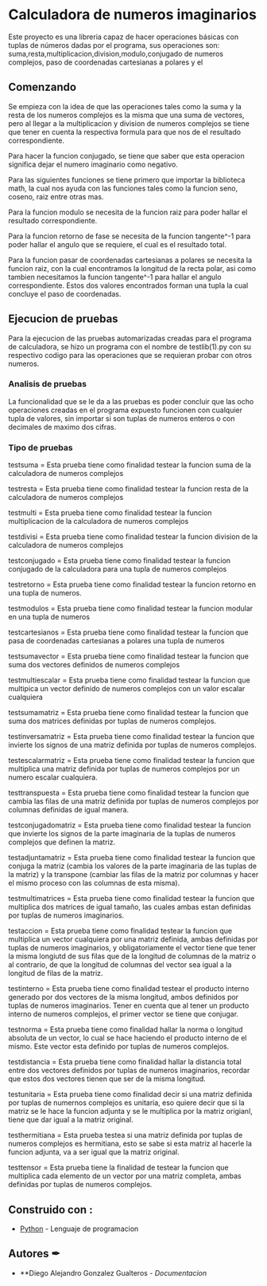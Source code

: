 # Calculadora de numeros imaginarios

Este proyecto es una libreria capaz de hacer operaciones básicas con tuplas de números dadas por el programa, sus operaciones son: suma,resta,multiplicacion,division,modulo,conjugado 
de numeros complejos, paso de coordenadas cartesianas a polares y el

## Comenzando 

Se empieza con la idea de que las operaciones tales como la suma y la resta de los numeros complejos es la misma que una suma de vectores, pero al llegar a la multiplicacion y division de numeros complejos se tiene que tener en cuenta la respectiva formula para que nos de el resultado correspondiente.

Para hacer la funcion conjugado, se tiene que saber que esta operacion significa dejar el numero imaginario como negativo.

Para las siguientes funciones se tiene primero que importar la biblioteca math, la cual nos ayuda con las funciones tales como la funcion seno, coseno, raiz entre otras mas.

Para la funcion modulo se necesita de la funcion raiz para poder hallar el resultado correspondiente.

Para la funcion retorno de fase se necesita de la funcion tangente^-1 para poder hallar el angulo que se requiere, el cual es el resultado total.

Para la funcion pasar de coordenadas cartesianas a polares se necesita la funcion raiz, con la cual encontramos la longitud de la recta polar, asi como tambien necesitamos la funcion tangente^-1 para hallar el angulo correspondiente. Estos dos valores encontrados forman una tupla la cual concluye el paso de coordenadas.


## Ejecucion de pruebas

Para la ejecucion de las pruebas automarizadas creadas para el programa de calculadora, se hizo un programa con el nombre de testlib(1).py con su respectivo codigo para las operaciones que se requieran probar con otros numeros.

### Analisis de pruebas 

La funcionalidad que se le da a las pruebas es poder concluir que las ocho operaciones creadas en el programa expuesto funcionen con cualquier tupla de valores, sin importar si son tuplas de numeros enteros o con decimales de maximo dos cifras.

### Tipo de pruebas

testsuma = Esta prueba tiene como finalidad testear la funcion suma de la calculadora de numeros complejos

testresta = Esta prueba tiene como finalidad testear la funcion resta de la calculadora de numeros complejos

testmulti = Esta prueba tiene como finalidad testear la funcion multiplicacion de la calculadora de numeros complejos

testdivisi = Esta prueba tiene como finalidad testear la funcion division de la calculadora de numeros complejos

testconjugado = Esta prueba tiene como finalidad testear la funcion conjugado de la calculadora para una tupla de numeros complejos

testretorno = Esta prueba tiene como finalidad testear la funcion retorno en una tupla de numeros.

testmodulos = Esta prueba tiene como finalidad testear la funcion modular en una tupla de numeros

testcartesianos = Esta prueba tiene como finalidad testear la funcion que pasa de coordenadas cartesianas a polares una tupla de numeros

testsumavector = Esta prueba tiene como finalidad testear la funcion que suma dos vectores definidos de numeros complejos

testmultiescalar = Esta prueba tiene como finalidad testear la funcion que multipica un vector definido de numeros complejos con un valor escalar cualquiera

testsumamatriz =  Esta prueba tiene como finalidad testear la funcion que suma dos matrices definidas por tuplas de numeros complejos.

testinversamatriz  =  Esta prueba tiene como finalidad testear la funcion que invierte los signos de una matriz definida por tuplas de numeros complejos.

testescalarmatriz =  Esta prueba tiene como finalidad testear la funcion que multiplica una matriz definida por tuplas de numeros complejos por un numero escalar cualquiera.

testtranspuesta = Esta prueba tiene como finalidad testear la funcion que cambia las filas de una matriz definida por tuplas de numeros complejos por columnas definidas de igual manera.

testconjugadomatriz = Esta prueba tiene como finalidad testear la funcion que invierte los signos de la parte imaginaria de la tuplas de numeros complejos que definen la matriz.

testadjuntamatriz = Esta prueba tiene como finalidad testear la funcion que conjuga la matriz (cambia los valores de la parte imaginaria de las tuplas de la matriz) y la transpone (cambiar las filas de la matriz por columnas y hacer el mismo proceso con las columnas de esta misma).

testmultimatrices = Esta prueba tiene como finalidad testear la funcion que multiplica dos matrices de igual tamaño, las cuales ambas estan definidas por tuplas de numeros imaginarios.

testaccion = Esta prueba tiene como finalidad testear la funcion que multiplica un vector cualquiera por una matriz definida, ambas definidas por tuplas de numeros imaginarios, y obligatoriamente el vector tiene que tener la misma longiutd de sus filas que de la longitud de columnas de la matriz o al contrario, de que la longitud de columnas del vector sea igual a la longitud de filas de la matriz.

testinterno = Esta prueba tiene como finalidad testear el producto interno generado por dos vectores de la misma longitud, ambos definidos por tuplas de numeros imaginarios. Tener en cuenta que al tener un producto interno de numeros complejos, el primer vector se tiene que conjugar.

testnorma = Esta prueba tiene como finalidad hallar la norma o longitud absoluta de un vector, lo cual se hace haciendo el producto interno de el mismo. Este vector esta definido por tuplas de numeros complejos.

testdistancia = Esta prueba tiene como finalidad hallar la distancia total entre dos vectores definidos por tuplas de numeros imaginarios, recordar que estos dos vectores tienen que ser de la misma longitud.

testunitaria = Esta prueba tiene como finalidad decir si una matriz definida por tuplas de numernos complejos es unitaria, eso quiere decir que si la matriz se le hace la funcion adjunta y se le multiplica por la matriz origianl, tiene que dar igual a la matriz original.

testhermitiana = Esta prueba testea si una matriz definida por tuplas de numeros complejos es hermitiana, esto se sabe si esta matriz al hacerle la funcion adjunta, va a ser igual que la matriz original.

testtensor = Esta prueba tiene la finalidad de testear la funcion que multiplica cada elemento de un vector por una matriz completa, ambas definidas por tuplas de numeros complejos.




## Construido con :



* [Python](https://www.python.org/) - Lenguaje de programacion


## Autores ✒

* **Diego Alejandro Gonzalez Gualteros - *Documentacion*



